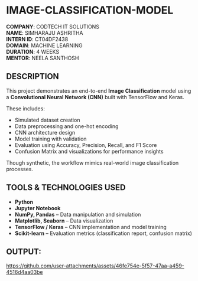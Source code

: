 # IMAGE-CLASSIFICATION-MODEL

**COMPANY**: CODTECH IT SOLUTIONS  
**NAME**: SIMHARAJU ASHRITHA  
**INTERN ID**: CT04DF2438  
**DOMAIN**: MACHINE LEARNING  
**DURATION**: 4 WEEKS  
**MENTOR**: NEELA SANTHOSH  

##  DESCRIPTION

This project demonstrates an end-to-end **Image Classification** model using a **Convolutional Neural Network (CNN)** built with TensorFlow and Keras.  

These includes:
- Simulated dataset creation
- Data preprocessing and one-hot encoding
- CNN architecture design
- Model training with validation
- Evaluation using Accuracy, Precision, Recall, and F1 Score
- Confusion Matrix and visualizations for performance insights

Though synthetic, the workflow mimics real-world image classification processes.

##  TOOLS & TECHNOLOGIES USED

- **Python**
- **Jupyter Notebook**
- **NumPy, Pandas** – Data manipulation and simulation
- **Matplotlib, Seaborn** – Data visualization
- **TensorFlow / Keras** – CNN implementation and model training
- **Scikit-learn** – Evaluation metrics (classification report, confusion matrix)



## OUTPUT:
https://github.com/user-attachments/assets/46fe754e-5f57-47aa-a459-4516d4aa03be

